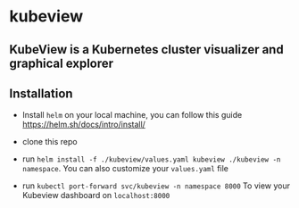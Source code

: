 # kubeview
## KubeView is a Kubernetes cluster visualizer and graphical explorer

## Installation
- Install `helm` on your local machine, you can follow this guide https://helm.sh/docs/intro/install/

- clone this repo

- run `helm install -f ./kubeview/values.yaml kubeview ./kubeview -n namespace`. You can also customize your `values.yaml` file

- run `kubectl port-forward svc/kubeview -n namespace 8000` To view your Kubeview dashboard on `localhost:8000`
